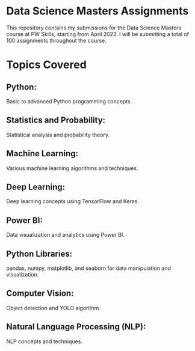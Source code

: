 # Data Science Masters Assignments
This repository contains my submissions for the Data Science Masters course at PW Skills, starting from April 2023. I will be submitting a total of 100 assignments throughout the course.

# Topics Covered
## Python:
Basic to advanced Python programming concepts.
## Statistics and Probability:
Statistical analysis and probability theory.
## Machine Learning: 
Various machine learning algorithms and techniques.
## Deep Learning: 
Deep learning concepts using TensorFlow and Keras.
## Power BI:
Data visualization and analytics using Power BI.
## Python Libraries: 
pandas, numpy, matplotlib, and seaborn for data manipulation and visualization.
## Computer Vision: 
Object detection and YOLO algorithm.
## Natural Language Processing (NLP):
NLP concepts and techniques.

